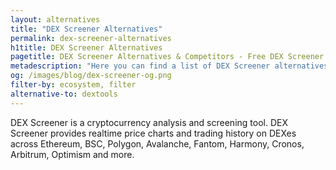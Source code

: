```yaml
---
layout: alternatives
title: "DEX Screener Alternatives"
permalink: dex-screener-alternatives
h1title: DEX Screener Alternatives
pagetitle: DEX Screener Alternatives & Competitors - Free DEX Screener Alternatives
metadescription: "Here you can find a list of DEX Screener alternatives (including free ones)."
og: /images/blog/dex-screener-og.png
filter-by: ecosystem, filter
alternative-to: dextools
---
```


DEX Screener is a cryptocurrency analysis and screening tool. DEX Screener provides realtime price charts and trading history on DEXes across Ethereum, BSC, Polygon, Avalanche, Fantom, Harmony, Cronos, Arbitrum, Optimism and more.
